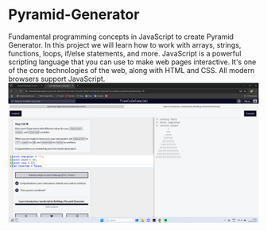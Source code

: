 # Pyramid-Generator
Fundamental programming concepts in JavaScript to create Pyramid Generator.
In this project we will learn how to work with arrays, strings, functions, loops, if/else statements, and more. 
JavaScript is a powerful scripting language that you can use to make web pages interactive. It's one of the core technologies of the web, along with HTML and CSS. All modern browsers support JavaScript.
![Screenshot](./images/Screenshot.png)

